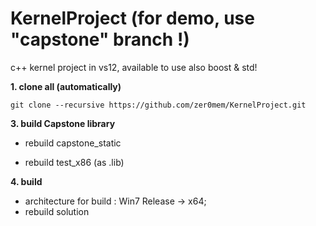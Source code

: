 KernelProject (for demo, use "capstone" branch !)
=============

c++ kernel project in vs12, available to use also boost & std!


**1. clone all (automatically)**

    git clone --recursive https://github.com/zer0mem/KernelProject.git


**3. build Capstone library**

- rebuild capstone_static

- rebuild test_x86 (as .lib)


**4. build**

- architecture for build : Win7 Release -> x64;
- rebuild solution

